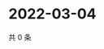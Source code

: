 # 2022-03-04

共 0 条

<!-- BEGIN WEIBO -->
<!-- 最后更新时间 Fri Mar 04 2022 03:12:17 GMT+0800 (China Standard Time) -->

<!-- END WEIBO -->
